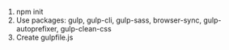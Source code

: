 1. npm init
2. Use packages: gulp, gulp-cli, gulp-sass, browser-sync, gulp-autoprefixer, gulp-clean-css
3. Create gulpfile.js
